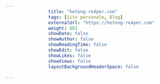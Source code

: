 ---
                title: "hetong-re4per.com"
                tags: [Sito personale, Blog]
                externalUrl: "https://hetong-re4per.com"
                weight: 881
                showDate: false
                showAuthor: false
                showReadingTime: false
                showEdit: false
                showLikes: false
                showViews: false
                layoutBackgroundHeaderSpace: false
                ---

